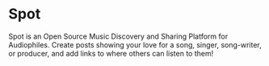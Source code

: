 # Spot
Spot is an Open Source Music Discovery and Sharing Platform for Audiophiles. Create posts showing your love for a song, singer, song-writer, or producer, and add links to where others can listen to them!
